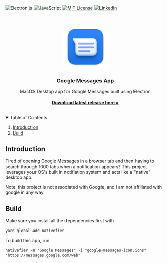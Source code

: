 ![Electron.js](https://img.shields.io/badge/Electron-191970?style=for-the-badge&logo=Electron&logoColor=white)
![JavaScript](https://img.shields.io/badge/javascript-%23323330.svg?style=for-the-badge&logo=javascript&logoColor=%23F7DF1E)
[![MIT License][license-shield]][license-url]
[![LinkedIn][linkedin-shield]][linkedin-url]

<!-- PROJECT LOGO -->
<br />
<p align="center">
  <a href="https://github.com/Skyline-9/Google-Messages-App">
    <img src="google-messages-icon.png" alt="Logo" width="140" height="140" >
  </a>

  <h3 align="center">Google Messages App</h3>

  <p align="center">
    MacOS Desktop app for Google Messages built using Electron
    <br />
    <br />
    <a href="https://github.com/Skyline-9/Google-Messages-App/releases/tag/v1.0.0"><strong>Download latest release here »</strong></a>
    <br />
    <br />
  </p>
</p>

<!-- TABLE OF CONTENTS -->
<details open="open">
  <summary>Table of Contents</summary>
  <ol>
    <li>
      <a href="#introduction">Introduction</a>
    </li>
    <li><a href="#build">Build</a></li>
  </ol>
</details>

<!-- INTRODUCTION -->
## Introduction
  
Tired of opening Google Messages in a browser tab and then having to search through 1000 tabs when a notification appears? This project leverages your OS's built in notifiation system and acts like a "native" desktop app.

Note: this project is not associated with Google, and I am not affiliated with google in any way.

<!-- Build -->
## Build

Make sure you install all the dependencies first with
```bash
yarn global add nativefier
```

To build this app, run
```
nativefier -n "Google Messages" -i "google-messages-icon.icns" "https://messages.google.com/web"
```

<!-- MARKDOWN LINKS & IMAGES -->
[license-shield]: https://img.shields.io/github/license/Skyline-9/U2-Background-Removal?style=for-the-badge
[license-url]: https://github.com/Skyline-9/Google-Messages-App/blob/main/LICENSE
[linkedin-shield]: https://img.shields.io/badge/LinkedIn-blue?style=for-the-badge&logo=linkedin&labelColor=blue
[linkedin-url]: https://www.linkedin.com/in/richardluorl
